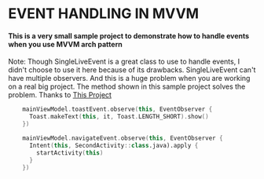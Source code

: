 # EVENT HANDLING IN MVVM

#### This is a very small sample project to demonstrate how to handle events when you use MVVM arch pattern

Note: Though SingleLiveEvent is a great class to use to handle events, I didn't choose to use it here because of its drawbacks.
SingleLiveEvent can't have multiple observers. And this is a huge problem when you are working on a real big project.
The method shown in this sample project solves the problem.
Thanks to [This Project](https://github.com/android/plaid)

```kotlin
    mainViewModel.toastEvent.observe(this, EventObserver {
      Toast.makeText(this, it, Toast.LENGTH_SHORT).show()
    })

    mainViewModel.navigateEvent.observe(this, EventObserver {
      Intent(this, SecondActivity::class.java).apply {
        startActivity(this)
      }
    })
```